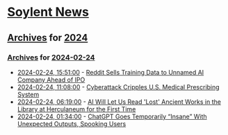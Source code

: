 # [Soylent News](../../../README.md)

## [Archives](../../index.md) for [2024](../index.md)

### [Archives](../../index.md) for [2024-02-24](index.md)

* [2024-02-24, 15:51:00](https://soylentnews.org/article.pl?sid=24/02/23/1552247&from=rss) - [Reddit Sells Training Data to Unnamed AI Company Ahead of IPO](https://soylentnews.org/article.pl?sid=24/02/23/1552247&from=rss)
* [2024-02-24, 11:08:00](https://soylentnews.org/article.pl?sid=24/02/23/1251211&from=rss) - [Cyberattack Cripples U.S. Medical Prescribing System](https://soylentnews.org/article.pl?sid=24/02/23/1251211&from=rss)
* [2024-02-24, 06:19:00](https://soylentnews.org/article.pl?sid=24/02/23/0514241&from=rss) - [AI Will Let Us Read 'Lost' Ancient Works in the Library at Herculaneum for the First Time](https://soylentnews.org/article.pl?sid=24/02/23/0514241&from=rss)
* [2024-02-24, 01:34:00](https://soylentnews.org/article.pl?sid=24/02/23/0434209&from=rss) - [ChatGPT Goes Temporarily “Insane” With Unexpected Outputs, Spooking Users](https://soylentnews.org/article.pl?sid=24/02/23/0434209&from=rss)
